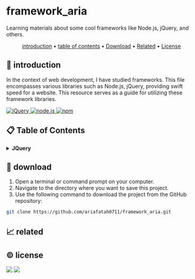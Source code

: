 # framework_aria

Learning materials about some cool frameworks like Node.js, jQuery, and others.

<p align="center">
  <a href="#introduction">introduction</a> •
  <a href="#table-of-contents">table of contents</a> •
  <a href="#download">Download</a> •
  <a href="#related">Related</a> •
  <a href="#license">License</a>
</p>

<p id="introduction"></p>

## 🚀 introduction
In the context of web development, I have studied frameworks. This file encompasses various libraries such as Node.js, jQuery, providing swift speed for a website. This resource serves as a guide for utilizing these framework libraries.

<p align="left"> <a href="#">
  <img alt="jQuery" src="https://img.shields.io/badge/-jQuery-0769AD?style=flat-square&logo=jquery&logoColor=white" />
  <img alt="node.js" src="https://img.shields.io/badge/-Node.js-339933?style=flat-square&logo=node.js&logoColor=white" />
  <img alt="npm" src="https://img.shields.io/badge/-npm-CB3837?style=flat-square&logo=npm&logoColor=white" />
  </a>
</p>

<p id="table-of-contents"></p>

## 📋 Table of Contents
<details id="back">
  <summary><b>JQuery</b></summary>
  
  1. **introduction**
    - jQuery is a fast, lightweight, JavaScript library designed to simplify HTML manipulation, animation, event handling, and document interaction in JavaScript.
  2. **Install JQuery with CDN**
    - One of the easiest ways to install jQuery is by using a CDN. Add the following script in the <head> of your HTML:
      ``` <script src="https://code.jquery.com/jquery-3.6.4.min.js"></script> ```
  2. **Install JQuery with Local Storage**
    - Download jQuery from the official website.
    - Copy the jQuery file (usually named jquery-x.x.x.min.js) to your project folder.
    - Add the following script in the <head> of your HTML:
      ```<script src="path/to/jquery-x.x.x.min.js"></script>```
  2. **Install JQuery with NPM or YARN**
    - If you are using Node.js and npm or Yarn as your package manager, you can install jQuery through the terminal:
      ```
      # Using npm
      npm install jquery

      # Using Yarn
      yarn add jquery
      ```
    - After installation, you can import jQuery in your JavaScript file:
      ```import $ from 'jquery';```
</details>

<p id="download"></p>

## 🔨 download

1. Open a terminal or command prompt on your computer.
2. Navigate to the directory where you want to save this project.
3. Use the following command to download the project from the GitHub repository:
```sh
git clone https://github.com/ariafatah0711/framework_aria.git
```

<p id="related"></p>

## 📈 related

<p id="license"></p>

## ©️ license
<a href="https://github.com/ariafatah0711" alt="CREATED"><img src="https://img.shields.io/static/v1?style=for-the-badge&label=CREATED%20BY&message=ariafatah0711&color=000000"></a>
<a href="https://github.com/ariafatah0711/ariafatah0711/blob/main/LICENSE" alt="LICENSE"><img src="https://img.shields.io/static/v1?style=for-the-badge&label=LICENSE&message=MIT&color=000000"></a>
